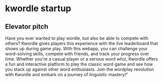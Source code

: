 # kwordle startup


## Elevator pitch

Have you ever wanted to play wordle, but also be able to compete with others? Kwordle gives players this experience with the live leaderboard that shows up during game play. With this webapp, you can challenge your word-solving skills, compete with friends, and track your progress over time. Whether you're a casual player or a serious word whiz, Kwordle offers a fun and interactive platform to play the classic word game and see how you stack up against other word enthusiasts. Join the wordplay revolution with Kwordle and embark on a journey of linguistic mastery!"

